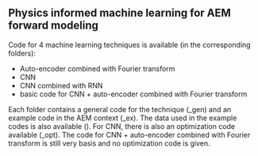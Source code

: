 ## Physics informed machine learning for AEM forward modeling

Code for 4 machine learning techniques is available (in the corresponding folders):
- Auto-encoder combined with Fourier transform
- CNN
- CNN combined with RNN
- basic code for CNN + auto-encoder combined with Fourier transform

Each folder contains a general code for the technique (_gen) and an example code in the AEM context (_ex).
The data used in the example codes is also available ().
For CNN, there is also an optimization code available (_opt).
The code for CNN + auto-encoder combined with Fourier transform is still very basis and no optimization code is given.
